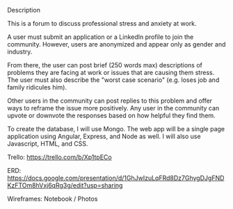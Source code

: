 Description

This is a forum to discuss professional stress and anxiety at work.

A user must submit an application or a LinkedIn profile to join the community. However, users are anonymized and appear only as gender and industry.

From there, the user can post brief (250 words max) descriptions of problems they are facing at work or issues that are causing them stress.
The user must also describe the "worst case scenario" (e.g. loses job and family ridicules him).

Other users in the community can post replies to this problem and offer ways to reframe the issue more positively.
Any user in the community can upvote or downvote the responses based on how helpful they find them.

To create the database, I will use Mongo. The web app will be a single page application using Angular, Express, and Node as well.
I will also use Javascript, HTML, and CSS.

Trello:
https://trello.com/b/Xp1tpECo

ERD:
https://docs.google.com/presentation/d/1GhJwIzuLqFRd8Dz7GhygDJgFNDKzFTOm8hVxj6qRg3g/edit?usp=sharing

Wireframes:
Notebook / Photos
